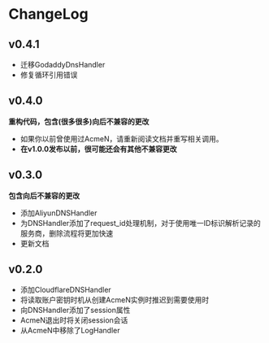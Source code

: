 # ChangeLog

## v0.4.1

- 迁移GodaddyDnsHandler
- 修复循环引用错误

## v0.4.0

**重构代码，包含(很多很多)向后不兼容的更改**
- 如果你以前曾使用过AcmeN，请重新阅读文档并重写相关调用。
- **在v1.0.0发布以前，很可能还会有其他不兼容更改**

## v0.3.0

**包含向后不兼容的更改**
- 添加AliyunDNSHandler
- 为DNSHandler添加了request_id处理机制，对于使用唯一ID标识解析记录的服务商，删除流程将更加快速
- 更新文档

## v0.2.0

- 添加CloudflareDNSHandler
- 将读取账户密钥时机从创建AcmeN实例时推迟到需要使用时
- 向DNSHandler添加了session属性
- AcmeN退出时将关闭session会话
- 从AcmeN中移除了LogHandler